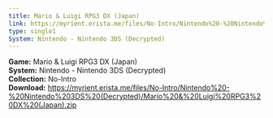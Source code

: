 ```yaml
---
title: Mario & Luigi RPG3 DX (Japan)
link: https://myrient.erista.me/files/No-Intro/Nintendo%20-%20Nintendo%203DS%20(Decrypted)/Mario%20&%20Luigi%20RPG3%20DX%20(Japan).zip
type: single1
System: Nintendo - Nintendo 3DS (Decrypted)
---
```

<b>Game:</b> Mario & Luigi RPG3 DX (Japan)<br>
<b>System:</b> Nintendo - Nintendo 3DS (Decrypted)<br>
<b>Collection:</b> No-Intro<br>
<b>Download:</b> https://myrient.erista.me/files/No-Intro/Nintendo%20-%20Nintendo%203DS%20(Decrypted)/Mario%20&%20Luigi%20RPG3%20DX%20(Japan).zip